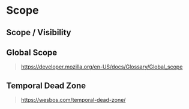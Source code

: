 # Scope

## Scope / Visibility

## Global Scope

> https://developer.mozilla.org/en-US/docs/Glossary/Global_scope

## Temporal Dead Zone

> https://wesbos.com/temporal-dead-zone/
